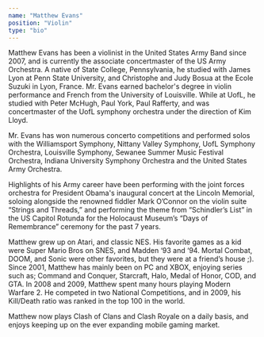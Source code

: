 ```yaml
---
name: "Matthew Evans"
position: "Violin"
type: "bio"
---
```


Matthew Evans has been a violinist in the United States Army Band since 2007, and is currently the associate concertmaster of the US Army Orchestra. A native of State College, Pennsylvania, he studied with James Lyon at Penn State University, and Christophe and Judy Bosua at the Ecole Suzuki in Lyon, France. Mr. Evans earned bachelor's degree in violin performance and French from the University of Louisville. While at UofL, he studied with Peter McHugh, Paul York, Paul Rafferty, and was concertmaster of the UofL symphony orchestra under the direction of Kim Lloyd.

Mr. Evans has won numerous concerto competitions and performed solos with the Williamsport Symphony, Nittany Valley Symphony, UofL Symphony Orchestra, Louisville Symphony, Sewanee Summer Music Festival Orchestra, Indiana University Symphony Orchestra and the United States Army Orchestra.

Highlights of his Army career have been performing with the joint forces orchestra for President Obama's inaugural concert at the Lincoln Memorial, soloing alongside the renowned fiddler Mark O’Connor on the violin suite “Strings and Threads,” and performing the theme from “Schindler’s List” in the US Capitol Rotunda for the Holocaust Museum’s “Days of Remembrance” ceremony for the past 7 years.

Matthew grew up on Atari, and classic NES. His favorite games as a kid were Super Mario Bros on SNES, and Madden ‘93 and ‘94. Mortal Combat, DOOM, and Sonic were other favorites, but they were at a friend’s house ;). Since 2001, Matthew has mainly been on PC and XBOX, enjoying series such as; Command and Conquer, Starcraft, Halo, Medal of Honor, COD, and GTA. In 2008 and 2009, Matthew spent many hours playing Modern Warfare 2. He competed in two National Competitions, and in 2009, his Kill/Death ratio was ranked in the top 100 in the world.

Matthew now plays Clash of Clans and Clash Royale on a daily basis, and enjoys keeping up on the ever expanding mobile gaming market.